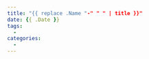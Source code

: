 ```yaml
---
title: "{{ replace .Name "-" " " | title }}"
date: {{ .Date }}
tags: 
  - 
categories:
  -
---
```


